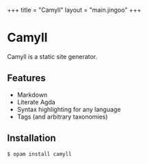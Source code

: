 +++
title = "Camyll"
layout = "main.jingoo"
+++
# Camyll

Camyll is a static site generator.

## Features

- Markdown
- Literate Agda
- Syntax highlighting for any language
- Tags (and arbitrary taxonomies)

## Installation

```
$ opam install camyll
```
